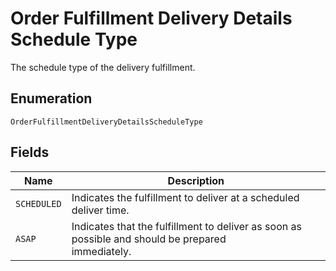 <!-- Optimized: 2025-10-06 -->
<!-- RPM: 1.6.2.1.1.6.2.1_order-fulfillment-delivery-details-schedule-type_20251006 -->
<!-- Session: E2E RPM DNA Application -->
<!-- AOM: RND (Reggie & Dro) -->
<!-- COI: TECHNOLOGY -->
<!-- RPM: HIGH -->
<!-- ACTION: BUILD -->

# Order Fulfillment Delivery Details Schedule Type

The schedule type of the delivery fulfillment.

## Enumeration

`OrderFulfillmentDeliveryDetailsScheduleType`

## Fields

| Name | Description |
|  --- | --- |
| `SCHEDULED` | Indicates the fulfillment to deliver at a scheduled deliver time. |
| `ASAP` | Indicates that the fulfillment to deliver as soon as possible and should be prepared<br>immediately. |
